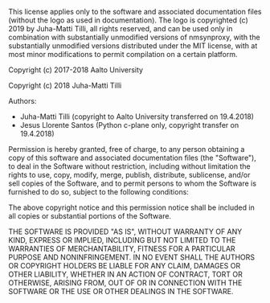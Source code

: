 This license applies only to the software and associated documentation files
(without the logo as used in documentation). The logo is copyrighted (c) 2019
by Juha-Matti Tilli, all rights reserved, and can be used only in combination
with substantially unmodified versions of nmsynproxy, with the substantially
unmodified versions distributed under the MIT license, with at most minor
modifications to permit compilation on a certain platform.

Copyright (c) 2017-2018 Aalto University

Copyright (c) 2018 Juha-Matti Tilli

Authors:
- Juha-Matti Tilli (copyright to Aalto University transferred on 19.4.2018)
- Jesus Llorente Santos (Python c-plane only, copyright transfer on 19.4.2018)

Permission is hereby granted, free of charge, to any person obtaining
a copy of this software and associated documentation files (the
"Software"), to deal in the Software without restriction, including
without limitation the rights to use, copy, modify, merge, publish,
distribute, sublicense, and/or sell copies of the Software, and to
permit persons to whom the Software is furnished to do so, subject to
the following conditions:

The above copyright notice and this permission notice shall be
included in all copies or substantial portions of the Software.

THE SOFTWARE IS PROVIDED "AS IS", WITHOUT WARRANTY OF ANY KIND,
EXPRESS OR IMPLIED, INCLUDING BUT NOT LIMITED TO THE WARRANTIES OF
MERCHANTABILITY, FITNESS FOR A PARTICULAR PURPOSE AND
NONINFRINGEMENT. IN NO EVENT SHALL THE AUTHORS OR COPYRIGHT HOLDERS BE
LIABLE FOR ANY CLAIM, DAMAGES OR OTHER LIABILITY, WHETHER IN AN ACTION
OF CONTRACT, TORT OR OTHERWISE, ARISING FROM, OUT OF OR IN CONNECTION
WITH THE SOFTWARE OR THE USE OR OTHER DEALINGS IN THE SOFTWARE.
